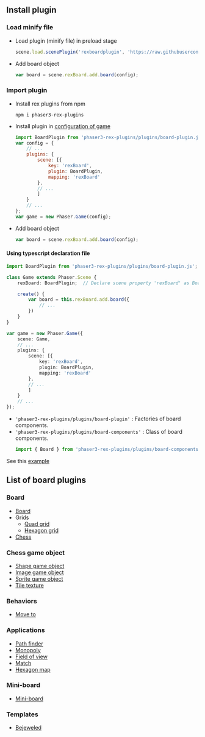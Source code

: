 
## Install plugin

### Load minify file

- Load plugin (minify file) in preload stage
    ```javascript
    scene.load.scenePlugin('rexboardplugin', 'https://raw.githubusercontent.com/rexrainbow/phaser3-rex-notes/master/dist/rexboardplugin.min.js', 'rexBoard', 'rexBoard');
    ```
- Add board object
    ```javascript
    var board = scene.rexBoard.add.board(config);
    ```

### Import plugin

- Install rex plugins from npm
    ```
    npm i phaser3-rex-plugins
    ```
- Install plugin in [configuration of game](game.md#configuration)
    ```javascript
    import BoardPlugin from 'phaser3-rex-plugins/plugins/board-plugin.js';
    var config = {
        // ...
        plugins: {
            scene: [{
                key: 'rexBoard',
                plugin: BoardPlugin,
                mapping: 'rexBoard'
            },
            // ...
            ]
        }
        // ...
    };
    var game = new Phaser.Game(config);
    ```
- Add board object
    ```javascript
    var board = scene.rexBoard.add.board(config);
    ```

#### Using typescript declaration file

```typescript
import BoardPlugin from 'phaser3-rex-plugins/plugins/board-plugin.js';

class Game extends Phaser.Scene {
    rexBoard: BoardPlugin;  // Declare scene property 'rexBoard' as BoardPlugin type

    create() {
        var board = this.rexBoard.add.board({
            // ...
        })
    }
}

var game = new Phaser.Game({
    scene: Game,
    // ...
    plugins: {
        scene: [{
            key: 'rexBoard',
            plugin: BoardPlugin,
            mapping: 'rexBoard'
        },
        // ...
        ]
    }
    // ...
});
```

- `'phaser3-rex-plugins/plugins/board-plugin'` : Factories of board components.
- `'phaser3-rex-plugins/plugins/board-components'` : Class of board components.
    ```typescript
    import { Board } from 'phaser3-rex-plugins/plugins/board-components';
    ```

See this [example](https://github.com/rexrainbow/phaser3-rex-notes/blob/master/examples/board/touch-event-ts.ts)

## List of board plugins

### Board

- [Board](board.md)
- Grids
    - [Quad grid](board-quadgrid.md)
    - [Hexagon grid](board-hexagongrid.md)
- [Chess](board-chessdata.md)


### Chess game object

- [Shape game object](board-shape.md)
- [Image game object](board-image.md)
- [Sprite game object](board-sprite.md)
- [Tile texture](board-texture.md)

### Behaviors

- [Move to](board-moveto.md)

### Applications

- [Path finder](board-pathfinder.md)
- [Monopoly](board-monopoly.md)
- [Field of view](board-fieldofview.md)
- [Match](board-match.md)
- [Hexagon map](board-hexagonmap.md)

### Mini-board

- [Mini-board](board-miniboard.md)

### Templates

- [Bejeweled](board-bejeweled.md)